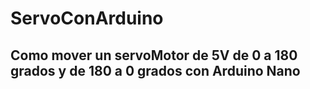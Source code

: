 # ServoConArduino

## Como mover un servoMotor de 5V de 0 a 180 grados y de 180 a 0 grados con Arduino Nano
